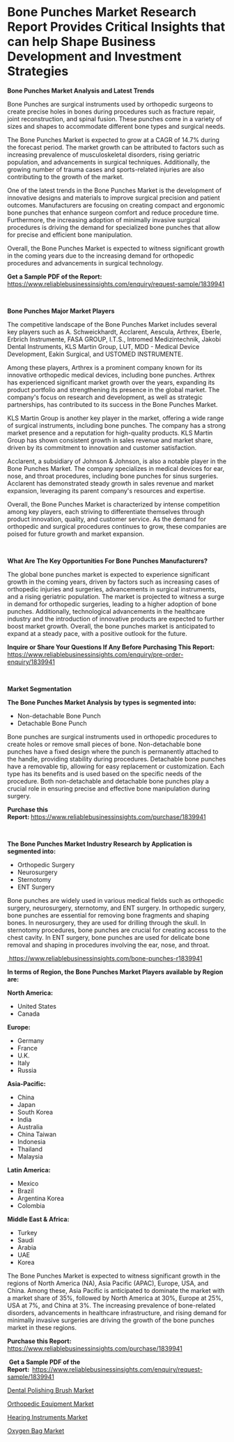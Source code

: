 <p><h1>Bone Punches Market Research Report Provides Critical Insights that can help Shape Business Development and Investment Strategies</h1></p><p><strong>Bone Punches Market Analysis and Latest Trends</strong></p>
<p><p>Bone Punches are surgical instruments used by orthopedic surgeons to create precise holes in bones during procedures such as fracture repair, joint reconstruction, and spinal fusion. These punches come in a variety of sizes and shapes to accommodate different bone types and surgical needs.</p><p>The Bone Punches Market is expected to grow at a CAGR of 14.7% during the forecast period. The market growth can be attributed to factors such as increasing prevalence of musculoskeletal disorders, rising geriatric population, and advancements in surgical techniques. Additionally, the growing number of trauma cases and sports-related injuries are also contributing to the growth of the market.</p><p>One of the latest trends in the Bone Punches Market is the development of innovative designs and materials to improve surgical precision and patient outcomes. Manufacturers are focusing on creating compact and ergonomic bone punches that enhance surgeon comfort and reduce procedure time. Furthermore, the increasing adoption of minimally invasive surgical procedures is driving the demand for specialized bone punches that allow for precise and efficient bone manipulation.</p><p>Overall, the Bone Punches Market is expected to witness significant growth in the coming years due to the increasing demand for orthopedic procedures and advancements in surgical technology.</p></p>
<p><strong>Get a Sample PDF of the Report:&nbsp;</strong> <a href="https://www.reliablebusinessinsights.com/enquiry/request-sample/1839941">https://www.reliablebusinessinsights.com/enquiry/request-sample/1839941</a></p>
<p>&nbsp;</p>
<p><strong>Bone Punches Major Market Players</strong></p>
<p><p>The competitive landscape of the Bone Punches Market includes several key players such as A. Schweickhardt, Acclarent, Aescula, Arthrex, Eberle, Erbrich Instrumente, FASA GROUP, I.T.S., Intromed Medizintechnik, Jakobi Dental Instruments, KLS Martin Group, LUT, MDD - Medical Device Development, Eakin Surgical, and USTOMED INSTRUMENTE. </p><p>Among these players, Arthrex is a prominent company known for its innovative orthopedic medical devices, including bone punches. Arthrex has experienced significant market growth over the years, expanding its product portfolio and strengthening its presence in the global market. The company's focus on research and development, as well as strategic partnerships, has contributed to its success in the Bone Punches Market.</p><p>KLS Martin Group is another key player in the market, offering a wide range of surgical instruments, including bone punches. The company has a strong market presence and a reputation for high-quality products. KLS Martin Group has shown consistent growth in sales revenue and market share, driven by its commitment to innovation and customer satisfaction.</p><p>Acclarent, a subsidiary of Johnson & Johnson, is also a notable player in the Bone Punches Market. The company specializes in medical devices for ear, nose, and throat procedures, including bone punches for sinus surgeries. Acclarent has demonstrated steady growth in sales revenue and market expansion, leveraging its parent company's resources and expertise.</p><p>Overall, the Bone Punches Market is characterized by intense competition among key players, each striving to differentiate themselves through product innovation, quality, and customer service. As the demand for orthopedic and surgical procedures continues to grow, these companies are poised for future growth and market expansion.</p></p>
<p>&nbsp;</p>
<p><strong>What Are The Key Opportunities For Bone Punches Manufacturers?</strong></p>
<p><p>The global bone punches market is expected to experience significant growth in the coming years, driven by factors such as increasing cases of orthopedic injuries and surgeries, advancements in surgical instruments, and a rising geriatric population. The market is projected to witness a surge in demand for orthopedic surgeries, leading to a higher adoption of bone punches. Additionally, technological advancements in the healthcare industry and the introduction of innovative products are expected to further boost market growth. Overall, the bone punches market is anticipated to expand at a steady pace, with a positive outlook for the future.</p></p>
<p><strong>Inquire or Share Your Questions If Any Before Purchasing This Report:</strong> <a href="https://www.reliablebusinessinsights.com/enquiry/pre-order-enquiry/1839941">https://www.reliablebusinessinsights.com/enquiry/pre-order-enquiry/1839941</a></p>
<p>&nbsp;</p>
<p><strong>Market Segmentation</strong></p>
<p><strong>The Bone Punches Market Analysis by types is segmented into:</strong></p>
<p><ul><li>Non-detachable Bone Punch</li><li>Detachable Bone Punch</li></ul></p>
<p><p>Bone punches are surgical instruments used in orthopedic procedures to create holes or remove small pieces of bone. Non-detachable bone punches have a fixed design where the punch is permanently attached to the handle, providing stability during procedures. Detachable bone punches have a removable tip, allowing for easy replacement or customization. Each type has its benefits and is used based on the specific needs of the procedure. Both non-detachable and detachable bone punches play a crucial role in ensuring precise and effective bone manipulation during surgery.</p></p>
<p><strong>Purchase this Report:&nbsp;</strong><a href="https://www.reliablebusinessinsights.com/purchase/1839941">https://www.reliablebusinessinsights.com/purchase/1839941</a></p>
<p>&nbsp;</p>
<p><strong>The Bone Punches Market Industry Research by Application is segmented into:</strong></p>
<p><ul><li>Orthopedic Surgery</li><li>Neurosurgery</li><li>Sternotomy</li><li>ENT Surgery</li></ul></p>
<p><p>Bone punches are widely used in various medical fields such as orthopedic surgery, neurosurgery, sternotomy, and ENT surgery. In orthopedic surgery, bone punches are essential for removing bone fragments and shaping bones. In neurosurgery, they are used for drilling through the skull. In sternotomy procedures, bone punches are crucial for creating access to the chest cavity. In ENT surgery, bone punches are used for delicate bone removal and shaping in procedures involving the ear, nose, and throat.</p></p>
<p><a href="https://www.reliablebusinessinsights.com/bone-punches-r1839941">&nbsp;https://www.reliablebusinessinsights.com/bone-punches-r1839941</a></p>
<p><strong>In terms of Region, the Bone Punches Market Players available by Region are:</strong></p>
<p>
    <p> <strong> North America: </strong>
        <ul>
            <li>United States</li>
            <li>Canada</li>
        </ul>
        </p> 
    <p> <strong> Europe: </strong>
        <ul>
            <li>Germany</li>
            <li>France</li>
            <li>U.K.</li>
            <li>Italy</li>
            <li>Russia</li>
        </ul>
        </p> 
    <p> <strong> Asia-Pacific: </strong>
        <ul>
            <li>China</li>
            <li>Japan</li>
            <li>South Korea</li>
            <li>India</li>
            <li>Australia</li>
            <li>China Taiwan</li>
            <li>Indonesia</li>
            <li>Thailand</li>
            <li>Malaysia</li>
        </ul>
        </p> 
    <p> <strong> Latin America: </strong>
        <ul>
            <li>Mexico</li>
            <li>Brazil</li>
            <li>Argentina Korea</li>
            <li>Colombia</li>
        </ul>
        </p> 
    <p> <strong> Middle East & Africa: </strong>
        <ul>
            <li>Turkey</li>
            <li>Saudi</li>
            <li>Arabia</li>
            <li>UAE</li>
            <li>Korea</li>
        </ul>
    </p>
    </p>
<p><p>The Bone Punches Market is expected to witness significant growth in the regions of North America (NA), Asia Pacific (APAC), Europe, USA, and China. Among these, Asia Pacific is anticipated to dominate the market with a market share of 35%, followed by North America at 30%, Europe at 25%, USA at 7%, and China at 3%. The increasing prevalence of bone-related disorders, advancements in healthcare infrastructure, and rising demand for minimally invasive surgeries are driving the growth of the bone punches market in these regions.</p></p>
<p><strong>Purchase this Report: </strong><a href="https://www.reliablebusinessinsights.com/purchase/1839941">https://www.reliablebusinessinsights.com/purchase/1839941</a></p>
<p>&nbsp;<strong>Get a Sample PDF of the Report:&nbsp;&nbsp;</strong><a href="https://www.reliablebusinessinsights.com/enquiry/request-sample/1839941">https://www.reliablebusinessinsights.com/enquiry/request-sample/1839941</a></p>
<p><strong></strong></p>
<p><p><a href="https://github.com/RichRobinson5/Market-Research-Report-List-6/blob/main/dental-polishing-brush-market.md">Dental Polishing Brush Market</a></p><p><a href="https://github.com/jakobeblake56/Market-Research-Report-List-1/blob/main/orthopedic-equipment-market.md">Orthopedic Equipment Market</a></p><p><a href="https://github.com/julian6Skinner/Market-Research-Report-List-1/blob/main/hearing-instruments-market.md">Hearing Instruments Market</a></p><p><a href="https://github.com/mandarincruisesvn/Market-Research-Report-List-1/blob/main/oxygen-bag-market.md">Oxygen Bag Market</a></p></p>
